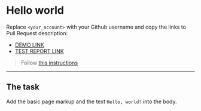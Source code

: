 # Hello world
Replace `<your_account>` with your Github username and copy the links to Pull Request description:
- [DEMO LINK](https://<Yevhen-Ivanchuk>.github.io/layout_hello-world/)
- [TEST REPORT LINK](https://<Yevhen-Ivanchuk>.github.io/layout_hello-world/report/html_report/)

> Follow [this instructions](https://mate-academy.github.io/layout_task-guideline/#how-to-solve-the-layout-tasks-on-github)
___

## The task
Add the basic page markup and the text `Hello, world!` into the body.
